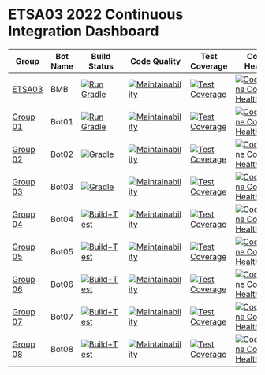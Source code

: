 # ETSA03 2022 Continuous Integration Dashboard

| Group | Bot Name | Build Status  | Code Quality | Test Coverage | Code Health |
| ------------- | ------------- | ------------- | ------------ | -------------------- | -------------------- |
| [ETSA03](https://github.com/lunduniversity-etsa03-2022/basicmeleebot) | BMB | [![Run Gradle](https://github.com/lunduniversity-etsa03-2022/basicmeleebot/workflows/Build+Test/badge.svg)](https://github.com/lunduniversity-etsa03-2022/basicmeleebot/actions?query=workflow%3ABuild%2BTest+branch%3Amaster) | [![Maintainability](https://api.codeclimate.com/v1/badges/166190074ff8d3519e21/maintainability)](https://codeclimate.com/repos/62100a51c17775018c0165f9/maintainability) | [![Test Coverage](https://api.codeclimate.com/v1/badges/166190074ff8d3519e21/test_coverage)](https://codeclimate.com/repos/62100a51c17775018c0165f9/test_coverage) | [![CodeScene Code Health](https://codescene.io/projects/24479/status-badges/code-health)](https://codescene.io/projects/24479) |
| [Group 01](https://github.com/lunduniversity-etsa03-2022/group01) | Bot01 | [![Run Gradle](https://github.com/lunduniversity-etsa03-2022/group01/actions/workflows/build_and_test.yml/badge.svg)](https://github.com/lunduniversity-etsa03-2022/group01/actions/workflows/build_and_test.yml) | [![Maintainability](https://api.codeclimate.com/v1/badges/22fce0fbe0fab27ff2c0/maintainability)](https://codeclimate.com/repos/622cfce506200f42c300181e/maintainability) | [![Test Coverage](https://api.codeclimate.com/v1/badges/22fce0fbe0fab27ff2c0/test_coverage)](https://codeclimate.com/repos/622cfce506200f42c300181e/test_coverage) | [![CodeScene Code Health](https://codescene.io/projects/24480/status-badges/code-health)](https://codescene.io/projects/24480) |
| [Group 02](https://github.com/lunduniversity-etsa03-2022/group02) | Bot02 | [![Gradle](https://github.com/lunduniversity-etsa03-2022/group02/actions/workflows/build_and_test.yml/badge.svg)](https://github.com/lunduniversity-etsa03-2022/group02/actions/workflows/build_and_test.yml) | [![Maintainability](https://api.codeclimate.com/v1/badges/1a5d26c398e4384f6cd3/maintainability)](https://codeclimate.com/repos/622cfeef60649a016300a7db/maintainability) | [![Test Coverage](https://api.codeclimate.com/v1/badges/1a5d26c398e4384f6cd3/test_coverage)](https://codeclimate.com/repos/622cfeef60649a016300a7db/test_coverage) | [![CodeScene Code Health](https://codescene.io/projects/24481/status-badges/code-health)](https://codescene.io/projects/24481) |
| [Group 03](https://github.com/lunduniversity-etsa03-2022/group03) | Bot03 | [![Gradle](https://github.com/lunduniversity-etsa03-2022/group03/actions/workflows/build_and_test.yml/badge.svg)](https://github.com/lunduniversity-etsa03-2022/group03/actions/workflows/build_and_test.yml) | [![Maintainability](https://api.codeclimate.com/v1/badges/4d7b3dd1a031afdbe6e6/maintainability)](https://codeclimate.com/repos/622cff991467d2016200e347/maintainability) | [![Test Coverage](https://api.codeclimate.com/v1/badges/4d7b3dd1a031afdbe6e6/test_coverage)](https://codeclimate.com/repos/622cff991467d2016200e347/test_coverage) | [![CodeScene Code Health](https://codescene.io/projects/24482/status-badges/code-health)](https://codescene.io/projects/24482) |
| [Group 04](https://github.com/lunduniversity-etsa03-2022/group04) | Bot04 | [![Build+Test](https://github.com/lunduniversity-etsa03-2022/group04/actions/workflows/build_and_test.yml/badge.svg)](https://github.com/lunduniversity-etsa03-2022/group04/actions/workflows/build_and_test.yml) | [![Maintainability](https://api.codeclimate.com/v1/badges/845a0149eb7b4b23f1d7/maintainability)](https://codeclimate.com/repos/605207ab4d3e8d462a000e79/maintainability) | [![Test Coverage](https://api.codeclimate.com/v1/badges/845a0149eb7b4b23f1d7/test_coverage)](https://codeclimate.com/repos/605207ab4d3e8d462a000e79/test_coverage) | [![CodeScene Code Health](https://codescene.io/projects/14419/status-badges/code-health)](https://codescene.io/projects/14419) |
| [Group 05](https://github.com/lunduniversity-etsa03-2022/group05) | Bot05 | [![Build+Test](https://github.com/lunduniversity-etsa03-2022/group05/actions/workflows/build_and_test.yml/badge.svg)](https://github.com/lunduniversity-etsa03-2022/group05/actions/workflows/build_and_test.yml) | [![Maintainability](https://api.codeclimate.com/v1/badges/233c044e933cb3c37a36/maintainability)](https://codeclimate.com/repos/6052097f8634e74675002dc4/maintainability) | [![Test Coverage](https://api.codeclimate.com/v1/badges/233c044e933cb3c37a36/test_coverage)](https://codeclimate.com/repos/6052097f8634e74675002dc4/test_coverage) | [![CodeScene Code Health](https://codescene.io/projects/14417/status-badges/code-health)](https://codescene.io/projects/14417) |
| [Group 06](https://github.com/lunduniversity-etsa03-2022/group06) | Bot06 | [![Build+Test](https://github.com/lunduniversity-etsa03-2022/group06/actions/workflows/build_and_test.yml/badge.svg)](https://github.com/lunduniversity-etsa03-2022/group06/actions/workflows/build_and_test.yml) | [![Maintainability](https://api.codeclimate.com/v1/badges/26265b45673ccce8fcd5/maintainability)](https://codeclimate.com/repos/60520ad74d3e8d464500309a/maintainability) | [![Test Coverage](https://api.codeclimate.com/v1/badges/26265b45673ccce8fcd5/test_coverage)](https://codeclimate.com/repos/60520ad74d3e8d464500309a/test_coverage) | [![CodeScene Code Health](https://codescene.io/projects/14420/status-badges/code-health)](https://codescene.io/projects/14420) |
| [Group 07](https://github.com/lunduniversity-etsa03-2022/group07) | Bot07 | [![Build+Test](https://github.com/lunduniversity-etsa03-2022/group07/actions/workflows/build_and_test.yml/badge.svg)](https://github.com/lunduniversity-etsa03-2022/group07/actions/workflows/build_and_test.yml) | [![Maintainability](https://api.codeclimate.com/v1/badges/7098fe61b192e2936171/maintainability)](https://codeclimate.com/repos/60520cf68634e745b90007f9/maintainability) | [![Test Coverage](https://api.codeclimate.com/v1/badges/7098fe61b192e2936171/test_coverage)](https://codeclimate.com/repos/60520cf68634e745b90007f9/test_coverage) | [![CodeScene Code Health](https://codescene.io/projects/14421/status-badges/code-health)](https://codescene.io/projects/14421) |
| [Group 08](https://github.com/lunduniversity-etsa03-2022/group08) | Bot08 | [![Build+Test](https://github.com/lunduniversity-etsa03-2022/group08/actions/workflows/build_and_test.yml/badge.svg)](https://github.com/lunduniversity-etsa03-2022/group08/actions/workflows/build_and_test.yml) | [![Maintainability](https://api.codeclimate.com/v1/badges/85dc2a496c1056507808/maintainability)](https://codeclimate.com/repos/60520e164d3e8d4645003246/maintainability) | [![Test Coverage](https://api.codeclimate.com/v1/badges/85dc2a496c1056507808/test_coverage)](https://codeclimate.com/repos/60520e164d3e8d4645003246/test_coverage) | [![CodeScene Code Health](https://codescene.io/projects/14422/status-badges/code-health)](https://codescene.io/projects/14422) |
